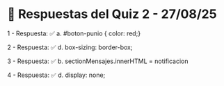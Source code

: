 # 📝 Respuestas del Quiz 2 - 27/08/25 # 

1 - Respuesta: ✅ a. #boton-punio { color: red;}

2 - Respuesta: ✅ d. box-sizing: border-box;

3 - Respuesta: ✅ b. sectionMensajes.innerHTML = notificacion

4 - Respuesta: ✅ d. display: none;